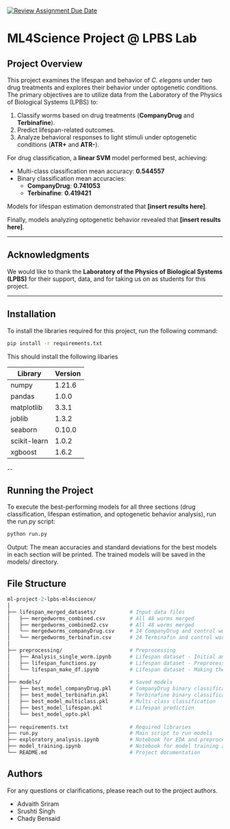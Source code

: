 [![Review Assignment Due Date](https://classroom.github.com/assets/deadline-readme-button-22041afd0340ce965d47ae6ef1cefeee28c7c493a6346c4f15d667ab976d596c.svg)](https://classroom.github.com/a/UDdkOEMs)

# ML4Science Project @ LPBS Lab

## Project Overview

This project examines the lifespan and behavior of *C. elegans* under two drug treatments and explores their behavior under optogenetic conditions. The primary objectives are to utilize data from the Laboratory of the Physics of Biological Systems (LPBS) to:

1. Classify worms based on drug treatments (**CompanyDrug** and **Terbinafine**).
2. Predict lifespan-related outcomes.
3. Analyze behavioral responses to light stimuli under optogenetic conditions (**ATR+** and **ATR-**).

For drug classification, a **linear SVM** model performed best, achieving:
- Multi-class classification mean accuracy: **0.544557**
- Binary classification mean accuracies:
  - **CompanyDrug**: **0.741053**
  - **Terbinafine**: **0.419421**

Models for lifespan estimation demonstrated that **[insert results here]**.

Finally, models analyzing optogenetic behavior revealed that **[insert results here]**.

---

## Acknowledgments

We would like to thank the **Laboratory of the Physics of Biological Systems (LPBS)** for their support, data, and for taking us on as students for this project.

---

## Installation

To install the libraries required for this project, run the following command:

```bash
pip install -r requirements.txt
```

This should install the following libaries

Library | Version | 
--- | --- | 
numpy | 1.21.6 |
pandas | 1.0.0 |
matplotlib | 3.3.1 |
joblib | 1.3.2 |
seaborn | 0.10.0 |
scikit-learn | 1.0.2 |
xgboost | 1.6.2 |

--

## Running the Project

To execute the best-performing models for all three sections (drug classification, lifespan estimation, and optogenetic behavior analysis), run the run.py script:

```bash
python run.py
```
Output:
The mean accuracies and standard deviations for the best models in each section will be printed.
The trained models will be saved in the models/ directory.

## File Structure 

```graphql
ml-project-2-lpbs-ml4science/
│
├── lifespan_merged_datasets/           # Input data files
│   ├── mergedworms_combined.csv        # All 48 worms merged
│   ├── mergedworms_combined2.csv       # All 48 worms merged
│   └── mergedworms_companyDrug.csv     # 24 CompanyDrug and control worms
│   └── mergedworms_terbinafin.csv      # 24 Terbinafin and control worms
│
├── preprocessing/                      # Preprocessing
│   ├── Analysis_single_worm.ipynb      # Lifespan dataset - Initial analysis for feature engineering         
│   ├── lifespan_functions.py           # Lifespan dataset - Preprocessing functions
│   └── lifespan_make_df.ipynb          # Lifespan dataset - Making the dataframe and checking worm death
│
├── models/                             # Saved models
│   ├── best_model_companyDrug.pkl      # CompanyDrug binary classification  
│   ├── best_model_terbinafin.pkl       # Terbinafine binary classification
│   ├── best_model_multiclass.pkl       # Multi-class classification
│   ├── best_model_lifespan.pkl         # Lifespan prediction
│   └── best_model_opto.pkl             
│
├── requirements.txt                    # Required libraries
├── run.py                              # Main script to run models
├── exploratory_analysis.ipynb          # Notebook for EDA and preprocessing
├── model_training.ipynb                # Notebook for model training and evaluation
└── README.md                           # Project documentation
```

## Authors

For any questions or clarifications, please reach out to the project authors.

- Advaith Sriram
- Srushti Singh
- Chady Bensaid